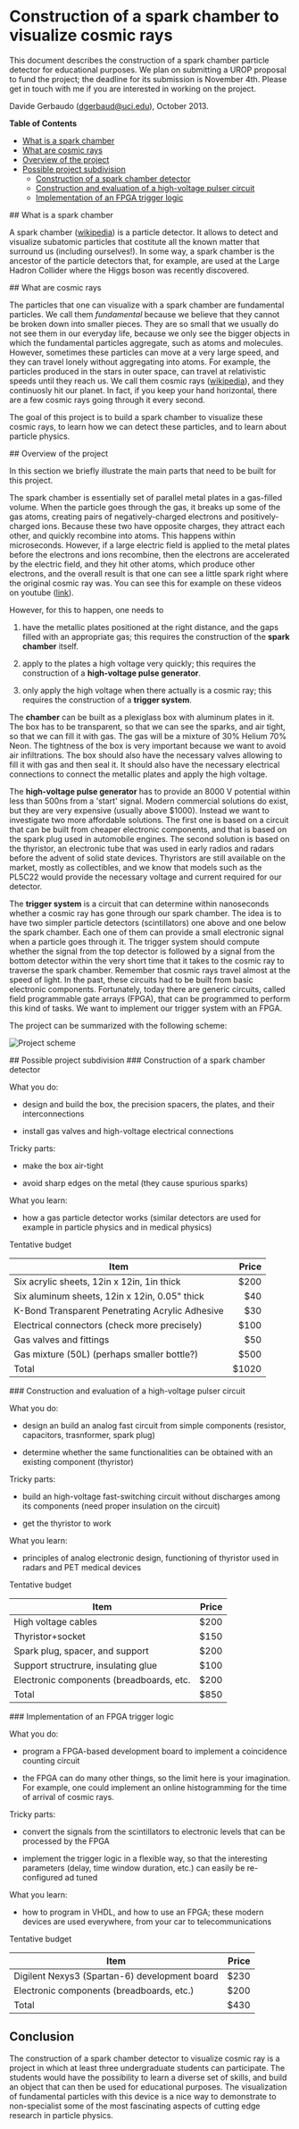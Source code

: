 Construction of a spark chamber to visualize cosmic rays
==========

This document describes the construction of a spark chamber particle
detector for educational purposes.
We plan on submitting a UROP proposal to fund the project; the
deadline for its submission is November 4th. Please get in touch
with me if you are interested in working on the project.

Davide Gerbaudo (dgerbaud@uci.edu), October 2013.

**Table of Contents**

- [What is a spark chamber](#sparkchamber)
- [What are cosmic rays](#cosmic)
- [Overview of the project](#overview)
- [Possible project subdivision](#subdivision)
  - [Construction of a spark chamber detector](#constructionspark)
  - [Construction and evaluation of a high-voltage pulser circuit](#constructionpulse)
  - [Implementation of an FPGA trigger logic](#constructiontrigger)


<a name="sparkchamber"/>
## What is a spark chamber

A spark chamber
([wikipedia](http://en.wikipedia.org/wiki/Spark_chamber)) is a
particle detector. It allows to detect and visualize subatomic
particles that costitute all the known matter that surround us
(including ourselves!). In some way, a spark chamber is the ancestor
of the particle detectors that, for example, are used at the Large
Hadron Collider where the Higgs boson was recently discovered.

<a name="cosmic"/>
## What are cosmic rays

The particles that one can visualize with a spark chamber are
fundamental particles. We call them *fundamental* because we believe
that they cannot be broken down into smaller pieces. They are so small
that we usually do not see them in our everyday life, because we only
see the bigger objects in which the fundamental particles aggregate,
such as atoms and molecules. However, sometimes these particles can
move at a very large speed, and they can travel lonely without
aggregating into atoms.  For example, the particles produced in the
stars in outer space, can travel at relativistic speeds until they
reach us. We call them cosmic rays
([wikipedia](http://en.wikipedia.org/wiki/Cosmic_ray)), and they
continuosly hit our planet. In fact, if you keep your hand horizontal,
there are a few cosmic rays going through it every second.

The goal of this project is to build a spark chamber to visualize
these cosmic rays, to learn how we can detect these particles, and to
learn about particle physics.

<a name="overview"/>
## Overview of the project

In this section we briefly illustrate the main parts that need to
be built for this project.

The spark chamber is essentially set of parallel metal plates in a
gas-filled volume. When the particle goes through the gas, it breaks
up some of the gas atoms, creating pairs of negatively-charged
electrons and positively-charged ions. Because these two have opposite
charges, they attract each other, and quickly recombine into
atoms. This happens within microseconds. However, if a large electric
field is applied to the metal plates before the electrons and ions
recombine, then the electrons are accelerated by the electric field,
and they hit other atoms, which produce other electrons, and the
overall result is that one can see a little spark right where the
original cosmic ray was. You can see this for example on these videos
on youtube
([link](http://www.youtube.com/results?search_query=spark+chamber)).

However, for this to happen, one needs to

1.  have the metallic plates positioned at the right distance, and the
gaps filled with an appropriate gas; this requires the construction of
the **spark chamber** itself.

2.  apply to the plates a high voltage very quickly; this requires the
construction of a **high-voltage pulse generator**.

3.  only apply the high voltage when there actually is a cosmic ray;
this requires the construction of a **trigger system**.

The **chamber** can be built as a plexiglass box with aluminum plates
in it. The box has to be transparent, so that we can see the sparks,
and air tight, so that we can fill it with gas. The gas will be a
mixture of 30% Helium 70% Neon. The tightness of the box is very
important because we want to avoid air infiltrations. The box should
also have the necessary valves allowing to fill it with gas and then
seal it. It should also have the necessary electrical connections to
connect the metallic plates and apply the high voltage.

The **high-voltage pulse generator** has to provide an 8000 V
potential within less than 500ns from a 'start' signal. Modern
commercial solutions do exist, but they are very expensive (usually
above $1000). Instead we want to investigate two more affordable
solutions.  The first one is based on a circuit that can be built from
cheaper electronic components, and that is based on the spark plug
used in automobile engines. The second solution is based on the
thyristor, an electronic tube that was used in early radios and radars
before the advent of solid state devices. Thyristors are still
available on the market, mostly as collectibles, and we know that
models such as the PL5C22 would provide the necessary voltage and
current required for our detector.

The **trigger system** is a circuit that can determine within
nanoseconds whether a cosmic ray has gone through our spark
chamber. The idea is to have two simpler particle detectors
(scintillators) one above and one below the spark chamber. Each one of
them can provide a small electronic signal when a particle goes
through it. The trigger system should compute whether the signal from
the top detector is followed by a signal from the bottom detector
within the very short time that it takes to the cosmic ray to traverse
the spark chamber. Remember that cosmic rays travel almost at the
speed of light. In the past, these circuits had to be built from basic
electronic components. Fortunately, today there are generic circuits,
called field programmable gate arrays (FPGA), that can be programmed
to perform this kind of tasks. We want to implement our trigger system
with an FPGA.


The project can be summarized with the following scheme:

![Project scheme](images/project_scheme.png)

<a name="subdivision"/>
## Possible project subdivision

<a name="constructionspark"/>
### Construction of a spark chamber detector

What you do:

- design and build the box, the precision spacers, the plates, and
  their interconnections

- install gas valves and high-voltage electrical connections

Tricky parts:

- make the box air-tight

- avoid sharp edges on the metal (they cause spurious sparks)

What you learn:

- how a gas particle detector works (similar detectors are used for
  example in particle physics and in medical physics)

Tentative budget

| Item                                           | Price|
|------------------------------------------------|-----:|
| Six acrylic sheets, 12in x 12in, 1in thick     |  $200|
| Six aluminum sheets, 12in x 12in, 0.05" thick  |   $40|
| K-Bond Transparent Penetrating Acrylic Adhesive|   $30|
| Electrical connectors (check more precisely)   |  $100|
| Gas valves and fittings                        |   $50|
| Gas mixture (50L)  (perhaps smaller bottle?)   |  $500|
| Total                                          | $1020|

<a name="constructionpulse"/>
### Construction and evaluation of a high-voltage pulser circuit

What you do:

- design an build an analog fast circuit from simple components
  (resistor, capacitors, trasnformer, spark plug)

- determine whether the same functionalities can be obtained with an
  existing component (thyristor)

Tricky parts:

- build an high-voltage fast-switching circuit without discharges
  among its components (need proper insulation on the circuit)

- get the thyristor to work

What you learn:

- principles of analog electronic design, functioning of thyristor
  used in radars and PET medical devices

Tentative budget

| Item                                           | Price|
|------------------------------------------------|-----:|
| High voltage cables                            |  $200|
| Thyristor+socket                               |  $150|
| Spark plug, spacer, and support                |  $200|
| Support structrure, insulating glue            |  $100|
| Electronic components (breadboards, etc.       |  $200|
| Total                                          |  $850|

<a name="constructiontrigger"/>
### Implementation of an FPGA trigger logic

What you do:

- program a FPGA-based development board to implement a coincidence
  counting circuit

- the FPGA can do many other things, so the limit here is your
  imagination. For example, one could implement an online
  histogramming for the time of arrival of cosmic rays.

Tricky parts:

- convert the signals from the scintillators to electronic levels that
  can be processed by the FPGA

- implement the trigger logic in a flexible way, so that the
  interesting parameters (delay, time window duration, etc.) can
  easily be re-configured ad tuned

What you learn:

- how to program in VHDL, and how to use an FPGA; these modern
  devices are used everywhere, from your car to telecommunications

Tentative budget

| Item                                           | Price|
|------------------------------------------------|-----:|
| Digilent Nexys3 (Spartan-6) development board  |  $230|
| Electronic components (breadboards, etc.)      |  $200|
| Total                                          |  $430|

## Conclusion

The construction of a spark chamber detector to visualize cosmic ray
is a project in which at least three undergraduate students can
participate.  The students would have the possibility to learn a
diverse set of skills, and build an object that can then be used for
educational purposes. The visualization of fundamental particles with
this device is a nice way to demonstrate to non-specialist some of the
most fascinating aspects of cutting edge research in particle physics.
